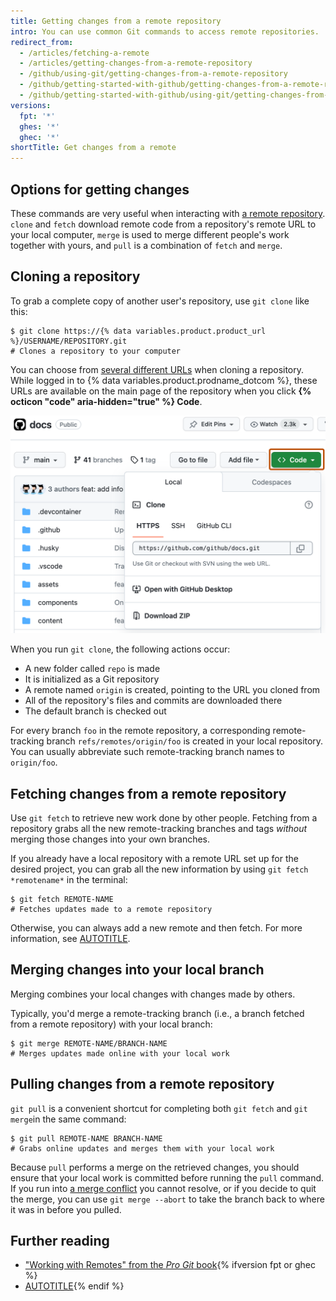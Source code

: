 ```yaml
---
title: Getting changes from a remote repository
intro: You can use common Git commands to access remote repositories.
redirect_from:
  - /articles/fetching-a-remote
  - /articles/getting-changes-from-a-remote-repository
  - /github/using-git/getting-changes-from-a-remote-repository
  - /github/getting-started-with-github/getting-changes-from-a-remote-repository
  - /github/getting-started-with-github/using-git/getting-changes-from-a-remote-repository
versions:
  fpt: '*'
  ghes: '*'
  ghec: '*'
shortTitle: Get changes from a remote
---
```

## Options for getting changes

These commands are very useful when interacting with [a remote repository](/get-started/getting-started-with-git/about-remote-repositories). `clone` and `fetch` download remote code from a repository's remote URL to your local computer, `merge` is used to merge different people's work together with yours, and `pull` is a combination of `fetch` and `merge`.

## Cloning a repository

To grab a complete copy of another user's repository, use `git clone` like this:

```shell
$ git clone https://{% data variables.product.product_url %}/USERNAME/REPOSITORY.git
# Clones a repository to your computer
```

You can choose from [several different URLs](/get-started/getting-started-with-git/about-remote-repositories) when cloning a repository. While logged in to {% data variables.product.prodname_dotcom %}, these URLs are available on the main page of the repository when you click **{% octicon "code" aria-hidden="true" %} Code**.

  ![Screenshot of the main page of a repository. A green "Code" button is outlined in orange and expanded to show the HTTPS URL for the repository.](/assets/images/help/repository/remotes-url-global-nav-update.png)

When you run `git clone`, the following actions occur:
* A new folder called `repo` is made
* It is initialized as a Git repository
* A remote named `origin` is created, pointing to the URL you cloned from
* All of the repository's files and commits are downloaded there
* The default branch is checked out

For every branch `foo` in the remote repository, a corresponding remote-tracking branch
`refs/remotes/origin/foo` is created in your local repository. You can usually abbreviate
such remote-tracking branch names to `origin/foo`.

## Fetching changes from a remote repository

Use `git fetch` to retrieve new work done by other people. Fetching from a repository grabs all the new remote-tracking branches and tags _without_ merging those changes into your own branches.

If you already have a local repository with a remote URL set up for the desired project, you can grab all the new information by using `git fetch *remotename*` in the terminal:

```shell
$ git fetch REMOTE-NAME
# Fetches updates made to a remote repository
```

Otherwise, you can always add a new remote and then fetch. For more information, see [AUTOTITLE](/get-started/getting-started-with-git/managing-remote-repositories).

## Merging changes into your local branch

Merging combines your local changes with changes made by others.

Typically, you'd merge a remote-tracking branch (i.e., a branch fetched from a remote repository) with your local branch:

```shell
$ git merge REMOTE-NAME/BRANCH-NAME
# Merges updates made online with your local work
```

## Pulling changes from a remote repository

`git pull` is a convenient shortcut for completing both `git fetch` and `git merge`in the same command:

```shell
$ git pull REMOTE-NAME BRANCH-NAME
# Grabs online updates and merges them with your local work
```

Because `pull` performs a merge on the retrieved changes, you should ensure that
your local work is committed before running the `pull` command. If you run into
[a merge conflict](/pull-requests/collaborating-with-pull-requests/addressing-merge-conflicts/resolving-a-merge-conflict-using-the-command-line)
you cannot resolve, or if you decide to quit the merge, you can use `git merge --abort`
to take the branch back to where it was in before you pulled.

## Further reading

* ["Working with Remotes" from the _Pro Git_ book](https://git-scm.com/book/en/v2/Git-Basics-Working-with-Remotes){% ifversion fpt or ghec %}
* [AUTOTITLE](/get-started/using-github/troubleshooting-connectivity-problems){% endif %}
